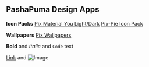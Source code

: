 ## PashaPuma Design Apps

**Icon Packs**
 [Pix Material You Light/Dark](https://pashapuma.github.io/pixMaterial/you_light_dark) 
 [Pix-Pie Icon Pack](https://pashapuma.github.io/pixMaterial/pix_pie) 
 
 **Wallpapers**
 [Pix Wallpapers](https://pashapuma.github.io/Wallpapers_app/) 
 






**Bold** and _Italic_ and `Code` text

[Link](url) and ![Image](src)
```
